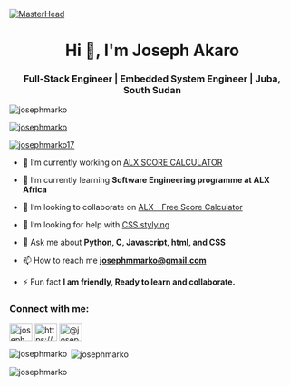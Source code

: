 [![MasterHead](https://miro.medium.com/v2/resize:fit:3200/0*de0IdiUSoJTwgsys.gif)](josephmarko.com)
<h1 align="center">Hi 👋, I'm Joseph Akaro</h1>
<h3 align="center"> Full-Stack Engineer | Embedded System Engineer | Juba, South Sudan</h3>
<p align="left"> <img src="https://komarev.com/ghpvc/?username=josephmarko&label=Profile%20views&color=0e75b6&style=flat" alt="josephmarko" /> </p>

<p align="left"> <a href="https://github.com/ryo-ma/github-profile-trophy"><img src="https://github-profile-trophy.vercel.app/?username=josephmarko" alt="josephmarko" /></a> </p>

<p align="left"> <a href="https://twitter.com/josephmarko17" target="blank"><img src="https://img.shields.io/twitter/follow/josephmarko17?logo=twitter&style=for-the-badge" alt="josephmarko17" /></a> </p>

- 🔭 I’m currently working on [ALX SCORE CALCULATOR](score-calc.netilfy.app)

- 🌱 I’m currently learning **Software Engineering programme at ALX Africa**

- 👯 I’m looking to collaborate on [ALX - Free Score Calculator](score-calc.netilfy.app)

- 🤝 I’m looking for help with [CSS stylying](score-calc.netilfy.app)

- 💬 Ask me about **Python, C, Javascript, html, and CSS**

- 📫 How to reach me **josephmmarko@gmail.com**

- ⚡ Fun fact **I am friendly, Ready to learn and collaborate.**

<h3 align="left">Connect with me:</h3>
<p align="left">
<a href="https://twitter.com/josephmarko17" target="blank"><img align="center" src="https://raw.githubusercontent.com/rahuldkjain/github-profile-readme-generator/master/src/images/icons/Social/twitter.svg" alt="josephmarko17" height="30" width="40" /></a>
<a href="https://linkedin.com/in/joseph-akaro-394532224/" target="blank"><img align="center" src="https://raw.githubusercontent.com/rahuldkjain/github-profile-readme-generator/master/src/images/icons/Social/linked-in-alt.svg" alt="https://www.linkedin.com/in/joseph-akaro-394532224/" height="30" width="40" /></a>
<a href="https://www.hackerearth.com/@josephmmakaro" target="blank"><img align="center" src="https://raw.githubusercontent.com/rahuldkjain/github-profile-readme-generator/master/src/images/icons/Social/hackerearth.svg" alt="@josephmmakaro" height="30" width="40" /></a>
</p>

<p><img align="left" src="https://github-readme-stats.vercel.app/api/top-langs?username=josephmarko&show_icons=true&locale=en&layout=compact" alt="josephmarko" /></p>

<p>&nbsp;<img align="center" src="https://github-readme-stats.vercel.app/api?username=josephmarko&show_icons=true&locale=en" alt="josephmarko" /></p>

<p><img align="center" src="https://github-readme-streak-stats.herokuapp.com/?user=josephmarko&" alt="josephmarko" /></p>
